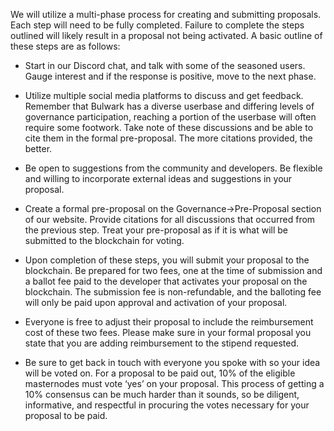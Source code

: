 We will utilize a multi-phase process for creating and submitting proposals. Each step will need to be fully completed. Failure to complete the steps outlined will likely result in a proposal not being activated. A basic outline of these steps are as follows:

* Start in our Discord chat, and talk with some of the seasoned users. Gauge interest and if the response is positive, move to the next phase.

* Utilize multiple social media platforms to discuss and get feedback. Remember that Bulwark has a diverse userbase and differing levels of governance participation, reaching a portion of the userbase will often require some footwork. Take note of these discussions and be able to cite them in the formal pre-proposal. The more citations provided, the better.

* Be open to suggestions from the community and developers. Be flexible and willing to incorporate external ideas and suggestions in your proposal.

* Create a formal pre-proposal on the Governance->Pre-Proposal section of our website. Provide citations for all discussions that occurred from the previous step. Treat your pre-proposal as if it is what will be submitted to the blockchain for voting.

* Upon completion of these steps, you will submit your proposal to the blockchain. Be prepared for two fees, one at the time of submission and a ballot fee paid to the developer that activates your proposal on the blockchain. The submission fee is non-refundable, and the balloting fee will only be paid upon approval and activation of your proposal.

* Everyone is free to adjust their proposal to include the reimbursement cost of these two fees. Please make sure in your formal proposal you state that you are adding reimbursement to the stipend requested.

* Be sure to get back in touch with everyone you spoke with so your idea will be voted on. For a proposal to be paid out, 10% of the eligible masternodes must
vote ‘yes’ on your proposal. This process of getting a 10% consensus can be much harder than it sounds, so be diligent, informative, and respectful in procuring the votes necessary for your proposal to be paid.

